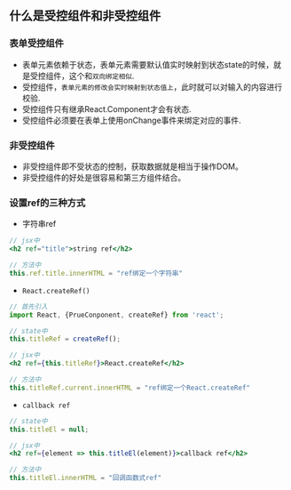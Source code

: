 ## 什么是受控组件和非受控组件

### 表单受控组件

- 表单元素依赖于状态，表单元素需要默认值实时映射到状态state的时候，就是受控组件，这个和`双向绑定相似`.
- 受控组件，`表单元素的修改会实时映射到状态值上`，此时就可以对输入的内容进行校验.
- 受控组件只有继承React.Component才会有状态.
- 受控组件必须要在表单上使用onChange事件来绑定对应的事件.

### 非受控组件

- 非受控组件即不受状态的控制，获取数据就是相当于操作DOM。
- 非受控组件的好处是很容易和第三方组件结合。

### 设置ref的三种方式
- 字符串ref
```jsx
// jsx中
<h2 ref="title">string ref</h2>

// 方法中
this.ref.title.innerHTML = "ref绑定一个字符串"
```
- `React.createRef()`
```jsx
// 首先引入
import React, {PrueConponent, createRef} from 'react';

// state中
this.titleRef = createRef();

// jsx中
<h2 ref={this.titleRef}>React.createRef</h2>

// 方法中
this.titleRef.current.innerHTML = "ref绑定一个React.createRef"
```
- `callback ref`
```jsx
// state中
this.titleEl = null;

// jsx中
<h2 ref={element => this.titleEl(element)}>callback ref</h2>

// 方法中
this.titleEl.innerHTML = "回调函数式ref"
```